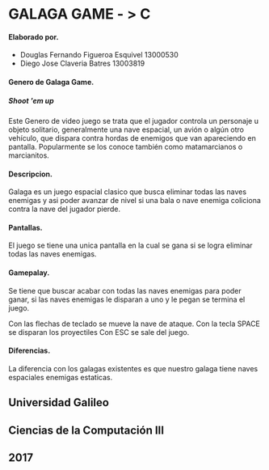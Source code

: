 <h1>GALAGA GAME - > C</h1>

<h4>Elaborado por.</h4>
<ul>
    <li>Douglas Fernando Figueroa Esquivel 13000530</li>
    <li>Diego Jose Claveria Batres 13003819</li>
</ul>
	
<h4>Genero de Galaga Game.</h4>
<h5> Shoot 'em up</h5>
Este Genero de video juego se trata que el jugador controla un personaje u objeto solitario, generalmente una nave espacial, un avión o algún otro vehículo, que dispara contra hordas de enemigos que van apareciendo en pantalla. Popularmente se los conoce también como matamarcianos o marcianitos. 


<h4>Descripcion.</h4>

Galaga es un juego espacial clasico que busca eliminar todas las naves enemigas y asi poder avanzar de nivel si una bala o nave enemiga coliciona contra la nave del jugador pierde.

<h4>Pantallas.</h4>

El juego se tiene una unica pantalla en la cual se gana si se logra eliminar todas las naves enemigas.
 
<h4>Gamepalay.</h4>

Se tiene que buscar acabar con todas las naves enemigas para poder ganar, si las naves enemigas le disparan a uno y le pegan se termina el juego.

Con las flechas de teclado se mueve la nave de ataque.
Con la tecla SPACE se disparan los proyectiles
Con ESC se sale del juego.

<h4>Diferencias.</h4>
La diferencia con los galagas existentes es que nuestro galaga tiene naves espaciales enemigas estaticas.

## Universidad Galileo
## Ciencias de la Computación III
## 2017
